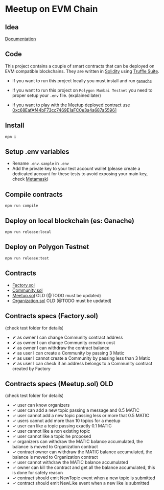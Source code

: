 # Meetup on EVM Chain

## Idea

[Documentation](https://open-meetup.github.io/#/vocabulary/)

## Code

This project contains a couple of smart contracts that can be deployed on EVM compatible blockchains. They are written in [Solidity](https://docs.soliditylang.org/en/v0.8.12/) using [Truffle Suite](https://trufflesuite.com/).

- If you want to run this project locally you must install and run [`ganache`](https://github.com/trufflesuite/ganache)

- If you want to run this project on `Polygon Mumbai Testnet` you need to proper setup your `.env` file. (explained later)

- If you want to play with the Meetup deployed contract use [0xc68EafAf44bF73cc7469E1aFC0e3a4a687a55961](https://mumbai.polygonscan.com/address/0xc68EafAf44bF73cc7469E1aFC0e3a4a687a55961)


## Install

`npm i`

## Setup .env variables

- Rename `.env.sample` in `.env`
- Add the private key to your test account wallet (please create a dedicated account for these tests to avoid exposing your main key, check [Metamask](https://metamask.io/))


## Compile contracts

`npm run compile`

## Deploy on local blockchain (es: Ganache)

`npm run release:local`

## Deploy on Polygon Testnet

`npm run release:test`
## Contracts

- [Factory.sol](contracts/Factory.sol)
- [Community.sol](contracts/Community.sol)
- [Meetup.sol](contracts/Meetup.sol) OLD (@TODO must be updated)
- [Organization.sol](contracts/Organization.sol) OLD (@TODO must be updated)

## Contracts specs (Factory.sol)
(check test folder for details)
- ✔ as owner I can change Community contract address
- ✔ as owner I can change Community creation cost
- ✔ as owner I can withdraw the contract balance
- ✔ as user I can create a Community by passing 3 Matic
- ✔ as user I cannot create a Community by passing less than 3 Matic
- ✔ as user I can check if an address belongs to a Community contract created by Factory
## Contracts specs (Meetup.sol) OLD
(check test folder for details)

- ✓ user can know organizers
- ✓ user can add a new topic passing a message and 0.5 MATIC
- ✓ user cannot add a new topic passing less or more that 0.5 MATIC 
- ✓ users cannot add more than 10 topics for a meetup
- ✓ user can like a topic passing exactly 0.1 MATIC
- ✓ user cannot like a non existing topic
- ✓ user cannot like a topic he proposed
- ✓ organizers can withdraw the MATIC balance accumulated, the balance is moved to Organization contract
- ✓ contract owner can withdraw the MATIC balance accumulated, the balance is moved to Organization contract
- ✓ user cannot withdraw the MATIC balance accumulated
- ✓ owner can kill the contract and get all the balance accumulated, this is done for safety reason
- ✓ contract should emit NewTopic event when a new topic is submitted
- ✓ contract should emit NewLike event when a new like is submitted




